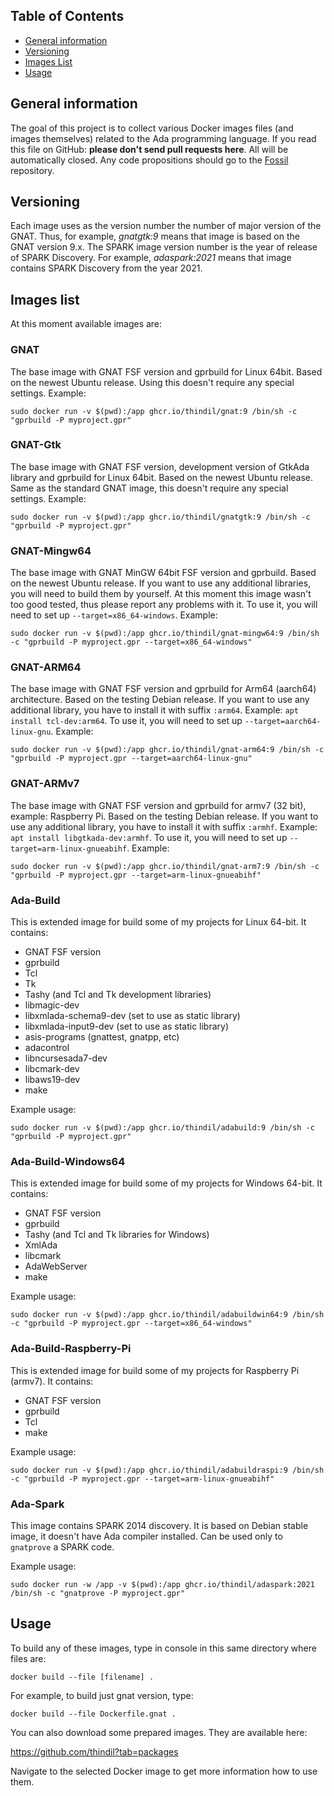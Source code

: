 ## Table of Contents
* [General information](#general-information)
* [Versioning](#versioning)
* [Images List](#images-list)
* [Usage](#usage)

## General information

The goal of this project is to collect various Docker images files (and images
themselves) related to the Ada programming language. If you read this file on
GitHub: **please don't send pull requests here**. All will be automatically closed.
Any code propositions should go to the [Fossil](https://www.laeran.pl/repositories/dockerada)
repository.

## Versioning

Each image uses as the version number the number of major version of the GNAT.
Thus, for example, *gnatgtk:9* means that image is based on the GNAT version 9.x.
The SPARK image version number is the year of release of SPARK Discovery. For
example, *adaspark:2021* means that image contains SPARK Discovery from the
year 2021.

## Images list

At this moment available images are:

### GNAT

The base image with GNAT FSF version and gprbuild for Linux 64bit. Based on
the newest Ubuntu release. Using this doesn't require any special settings.
Example:

`sudo docker run -v $(pwd):/app ghcr.io/thindil/gnat:9 /bin/sh -c "gprbuild -P myproject.gpr"`

### GNAT-Gtk

The base image with GNAT FSF version, development version of GtkAda library
and gprbuild for Linux 64bit. Based on the newest Ubuntu release. Same as
the standard GNAT image, this doesn't require any special settings. Example:

`sudo docker run -v $(pwd):/app ghcr.io/thindil/gnatgtk:9 /bin/sh -c "gprbuild -P myproject.gpr"`

### GNAT-Mingw64
The base image with GNAT MinGW 64bit FSF version and gprbuild. Based on the
newest Ubuntu release. If you want to use any additional libraries, you will
need to build them by yourself. At this moment this image wasn't too good
tested, thus please report any problems with it. To use it, you will need to
set up `--target=x86_64-windows`. Example:

`sudo docker run -v $(pwd):/app ghcr.io/thindil/gnat-mingw64:9 /bin/sh -c "gprbuild -P myproject.gpr --target=x86_64-windows"`

### GNAT-ARM64

The base image with GNAT FSF version and gprbuild for Arm64 (aarch64)
architecture. Based on the testing Debian release. If you want to use any
additional library, you have to install it with suffix `:arm64`. Example:
`apt install tcl-dev:arm64`. To use it, you will need to set up
`--target=aarch64-linux-gnu`. Example:

`sudo docker run -v $(pwd):/app ghcr.io/thindil/gnat-arm64:9 /bin/sh -c "gprbuild -P myproject.gpr --target=aarch64-linux-gnu"`

### GNAT-ARMv7

The base image with GNAT FSF version and gprbuild for armv7 (32 bit),
example: Raspberry Pi. Based on the testing Debian release. If you want to use
any additional library, you have to install it with suffix `:armhf`.
Example: `apt install libgtkada-dev:armhf`. To use it, you will need to set up
`--target=arm-linux-gnueabihf`. Example:

`sudo docker run -v $(pwd):/app ghcr.io/thindil/gnat-arm7:9 /bin/sh -c "gprbuild -P myproject.gpr --target=arm-linux-gnueabihf"`

### Ada-Build

This is extended image for build some of my projects for Linux 64-bit. It
contains:

* GNAT FSF version
* gprbuild
* Tcl
* Tk
* Tashy (and Tcl and Tk development libraries)
* libmagic-dev
* libxmlada-schema9-dev (set to use as static library)
* libxmlada-input9-dev (set to use as static library)
* asis-programs (gnattest, gnatpp, etc)
* adacontrol
* libncursesada7-dev
* libcmark-dev
* libaws19-dev
* make

Example usage:

`sudo docker run -v $(pwd):/app ghcr.io/thindil/adabuild:9 /bin/sh -c "gprbuild -P myproject.gpr"`

### Ada-Build-Windows64

This is extended image for build some of my projects for Windows 64-bit. It
contains:

* GNAT FSF version
* gprbuild
* Tashy (and Tcl and Tk libraries for Windows)
* XmlAda
* libcmark
* AdaWebServer
* make

Example usage:

`sudo docker run -v $(pwd):/app ghcr.io/thindil/adabuildwin64:9 /bin/sh -c "gprbuild -P myproject.gpr --target=x86_64-windows"`

### Ada-Build-Raspberry-Pi

This is extended image for build some of my projects for Raspberry Pi (armv7). It
contains:

* GNAT FSF version
* gprbuild
* Tcl
* make

Example usage:

`sudo docker run -v $(pwd):/app ghcr.io/thindil/adabuildraspi:9 /bin/sh -c "gprbuild -P myproject.gpr --target=arm-linux-gnueabihf"`

### Ada-Spark

This image contains SPARK 2014 discovery. It is based on Debian stable image,
it doesn't have Ada compiler installed. Can be used only to `gnatprove` a SPARK
code.

Example usage:

`sudo docker run -w /app -v $(pwd):/app ghcr.io/thindil/adaspark:2021 /bin/sh -c "gnatprove -P myproject.gpr"`

## Usage

To build any of these images, type in console in this same directory where files
are:

`docker build --file [filename] .`

For example, to build just gnat version, type:

`docker build --file Dockerfile.gnat .`

You can also download some prepared images. They are available here:

https://github.com/thindil?tab=packages

Navigate to the selected Docker image to get more information how to use them.
